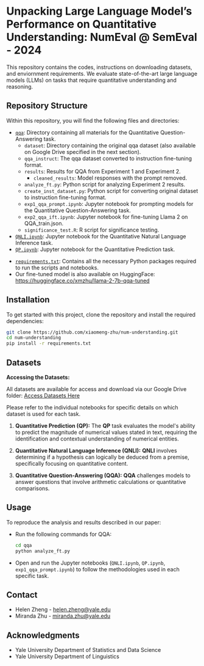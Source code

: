 # Unpacking Large Language Model’s Performance on Quantitative Understanding: NumEval @ SemEval - 2024

This repository contains the codes, instructions on downloading datasets, and enviornment requirements. We evaluate state-of-the-art large language models (LLMs) on tasks that require quantitative understanding and reasoning.

## Repository Structure

Within this repository, you will find the following files and directories:
  
  <!-- - [`QA_task.py`](https://github.com/xiaomeng-zhu/num-understanding/blob/main/QA_task.py): Python script for performing quantitative analysis tasks. -->
  - [`qqa`](https://github.com/xiaomeng-zhu/num-understanding/blob/main/qqa): Directory containing all materials for the Quantitative Question-Answering task.
      - `dataset`: Directory containing the original qqa dataset (also available on Google Drive specified in the next section).
      - `qqa_instruct`: The qqa dataset converted to instruction fine-tuning format.
      - `results`: Results for QQA from Experiment 1 and Experiment 2.
          - `cleaned_results`: Model responses with the prompt removed.
      - `analyze_ft.py`: Python script for analyzing Experiment 2 results.
      - `create_inst_dataset.py`: Python script for converting original dataset to instruction fine-tuning format.
      - `exp1_qqa_prompt.ipynb`: Jupyter notebook for prompting models for the Quantitative Question-Answering task.
      - `exp2_qqa_ift.ipynb`: Jupyter notebook for fine-tuning Llama 2 on QQA_train.json.
      - `significance_test.R`: R script for significance testing.
  - [`QNLI.ipynb`](https://github.com/xiaomeng-zhu/num-understanding/blob/main/QNLI.ipynb): Jupyter notebook for the Quantitative Natural Language Inference task.
  - [`QP.ipynb`](https://github.com/xiaomeng-zhu/num-understanding/blob/main/QP.ipynb): Jupyter notebook for the Quantitative Prediction task.
  <!-- - [`QQA Fine Tuning.ipynb`](https://github.com/xiaomeng-zhu/num-understanding/blob/main/QQA%20Fine%20Tuning.ipynb): Jupyter notebook detailing the fine-tuning process for the Quantitative Question Answering task. -->
  - [`requirements.txt`](https://github.com/xiaomeng-zhu/num-understanding/blob/main/requirements.txt): Contains all the necessary Python packages required to run the scripts and notebooks.
  - Our fine-tuned model is also available on HuggingFace: <https://huggingface.co/xmzhu/llama-2-7b-qqa-tuned>

## Installation

To get started with this project, clone the repository and install the required dependencies:

```bash
git clone https://github.com/xiaomeng-zhu/num-understanding.git
cd num-understanding
pip install -r requirements.txt
```

## Datasets

**Accessing the Datasets:**

All datasets are available for access and download via our Google Drive folder:
[Access Datasets Here](https://drive.google.com/drive/folders/10uQI2BZrtzaUejtdqNU9Sp1h0H9zhLUE)

Please refer to the individual notebooks for specific details on which dataset is used for each task.

1. **Quantitative Prediction (QP):** The **QP** task evaluates the model's ability to predict the magnitude of numerical values stated in text, requiring the identification and contextual understanding of numerical entities.

2. **Quantitative Natural Language Inference (QNLI):** **QNLI** involves determining if a hypothesis can logically be deduced from a premise, specifically focusing on quantitative content.

3. **Quantitative Question-Answering (QQA):** **QQA** challenges models to answer questions that involve arithmetic calculations or quantitative comparisons.

## Usage

To reproduce the analysis and results described in our paper:

- Run the following commands for QQA:
  ```bash
  cd qqa
  python analyze_ft.py
  ```
- Open and run the Jupyter notebooks (`QNLI.ipynb`, `QP.ipynb`, `exp1_qqa_prompt.ipynb`) to follow the methodologies used in each specific task.

## Contact

- Helen Zheng - helen.zheng@yale.edu
- Miranda Zhu - miranda.zhu@yale.edu

## Acknowledgments

- Yale University Department of Statistics and Data Science
- Yale University Department of Linguistics
